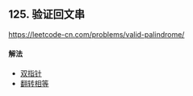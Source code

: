 ## 125. 验证回文串

https://leetcode-cn.com/problems/valid-palindrome/


#### 解法  

* [双指针](_1.py)
* [翻转相等](_2.py)


